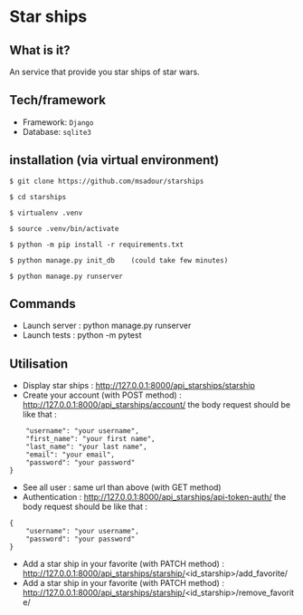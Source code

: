 # Star ships

## What is it?
An service that provide you star ships of star wars.

## Tech/framework

* Framework: ``Django``
* Database: ``sqlite3``

## installation (via virtual environment)

```
$ git clone https://github.com/msadour/starships

$ cd starships

$ virtualenv .venv

$ source .venv/bin/activate

$ python -m pip install -r requirements.txt

$ python manage.py init_db    (could take few minutes)

$ python manage.py runserver 
```

## Commands

* Launch server : python manage.py runserver
* Launch tests :  python -m pytest


## Utilisation

* Display star ships : http://127.0.0.1:8000/api_starships/starship
* Create your account (with POST method) : http://127.0.0.1:8000/api_starships/account/ 
the body request should be like that : 
```{
    "username": "your username",
    "first_name": "your first name",
    "last_name": "your last name",
    "email": "your email",
    "password": "your password"
}
```
* See all user : same url than above (with GET method)
* Authentication : http://127.0.0.1:8000/api_starships/api-token-auth/ 
the body request should be like that : 
```
{
    "username": "your username",
    "password": "your password"
}
```
* Add a star ship in your favorite (with PATCH method) : http://127.0.0.1:8000/api_starships/starship/<id_starship>/add_favorite/
* Add a star ship in your favorite (with PATCH method) : http://127.0.0.1:8000/api_starships/starship/<id_starship>/remove_favorite/
